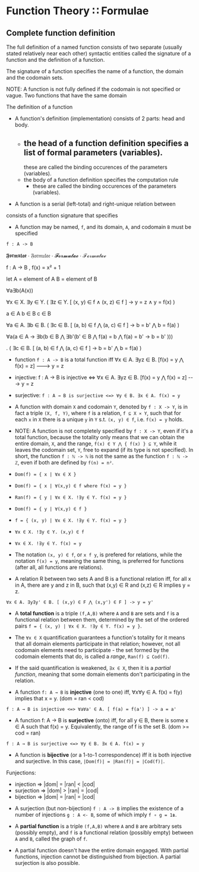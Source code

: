# Function Theory ∷ Formulae

## Complete function definition

The full definition of a named function consists of two separate (usually stated relatively near each other) syntactic entities called the signature of a function and the definition of a function.

The signature of a function specifies the name of a function, the domain and the codomain sets.

NOTE: A function is not fully defined if the codomain is not specified or vague. Two functions that have the same domain 



The definition of a function

  - A function's definition (implementation) consists of 2 parts: head and body.
    - the head of a function definition specifies a list of formal parameters (variables).
      - 
      these are called the binding occurences of the parameters (variables).
    - the body of a function definition specifies the computation rule
      - these are called the binding occurences of the parameters (variables).


* A function is a serial (left-total) and right-unique relation between 

consists of a function signature that specifies


* A function may be named, `f`, and its domain, `A`, and codomain `B` must be specified

`f : A -> B`

𝕱𝖔𝖗𝖒𝖚𝖑𝖆𝖊 ∙ 𝔉𝔬𝔯𝔪𝔲𝔩𝔞𝔢 ∙ 𝓕𝓸𝓻𝓶𝓾𝓵𝓪𝓮 ∙ ℱℴ𝓇𝓂𝓊𝓁𝒶ℯ

f : A -> B , f(x) = x² + 1

let
A = element of A
B = element of B

∀a∃b(A(x))

∀x ∈ X. ∃y ∈ Y. ( ∃z ∈ Y. [ (x, y) ∈ f ∧ (x, z) ∈ f ] -> y = z ∧ y = f(x) )

a ∈ A
b ∈ B
c ∈ B

∀a ∈ A. ∃b ∈ B. ( ∃c ∈ B. [ (a, b) ∈ f ⋀ (a, c) ∈ f ] -> b = b' ⋀ b = f(a) )

∀a(a ∈ A -> ∃b(b ∈ B ⋀ ∃b'(b' ∈ B ⋀ f(a) = b ⋀ f(a) = b' -> b = b'
)))

. ( ∃c ∈ B. [ (a, b) ∈ f ⋀ (a, c) ∈ f ] -> b = b' ⋀ b = f(a) )


* function `f : A -> B` is a total function iff
  ∀x ∈ A. ∃yz ∈ B. [f(x) = y ⋀ f(x) = z] ---> y = z


* injective:  f : A → B is injective <=> ∀x ∈ A. ∃yz ∈ B. [f(x) = y ⋀ f(x) = z] ---> y = z

* surjective: `f : A → B is surjective <=> ∀y ∈ B. ∃x ∈ A. f(x) = y`


* A function with domain `X` and codomain `Y`, denoted by `f : X -> Y`, is in fact a triple `(X, f, Y)`, where `f` is a relation, `f ⊆ X ⨯ Y`, such that for each `x` in `X` there is a unique `y` in `Y` s.t. `(x, y) ∈ f`, i.e. `f(x) = y` holds.

* NOTE: A function is not completely specified by `f : X -> Y`, even if it's a total function, because the totality only means that we can obtain the entire domain, `X`, and the range, `f(x) ∈ Y ⋀ { f(x) } ⊆ Y`, while it leaves the codomain set, `Y`, free to expand (if its type is not specified). In short, the function `f : ℕ -> ℕ` is not the same as the function `f : ℕ -> ℤ`, even if both are defined by `f(n) = n²`.

* `Dom(f) = { x | ∀x ∈ X }`
* `Dom(f) = { x | ∀(x,y) ∈ f where f(x) = y }`
* `Ran(f) = { y | ∀x ∈ X. !∃y ∈ Y. f(x) = y }`
* `Dom(f) = { y | ∀(x,y) ∈ f }`
* `f = { (x, y) | ∀x ∈ X. !∃y ∈ Y. f(x) = y }`
* `∀x ∈ X. !∃y ∈ Y. (x,y) ∈ f`
* `∀x ∈ X. !∃y ∈ Y. f(x) = y`

* The notation `(x, y) ∈ f`, or `x f y`, is prefered for relations, while the notation `f(x) = y`, meaning the same thing, is preferred for functions (after all, all functions are relations).


* A relation R between two sets A and B is a functional relation iff, for all x in A, there are y and z in B, such that (x,y) ∈ R and (x,z) ∈ R implies y = z.

`∀x ∈ A. ∃y∃y' ∈ B. [ (x,y) ∈ F ⋀ (x,y') ∈ F ] -> y = y'`

* A **total function** is a triple `(f,A,B)` where `A` and `B` are sets and `f` is a functional relation between them, determined by the set of the ordered pairs `f = { (x, y) | ∀x ∈ X. !∃y ∈ Y. f(x) = y }`.
* The `∀x ∈ X` quantification guarantees a function's totality for it means that all domain elements participate in that relation; however, not all codomain elements need to participate - the set formed by the codomain elements that do, is called a *range*, `Ran(f) ⊆ Cod(f)`.
* If the said quantification is weakened, `∃x ∈ X`, then it is a *partial function*, meaning that some domain elements don't participating in the relation.


* A function `f: A → B` is **injective** (one to one) iff, ∀x∀y ∈ A. f(x) = f(y) implies that x = y. (dom = ran < cod)

`f : A → B is injective <=> ∀a∀a' ∈ A. [ f(a) = f(a') ] -> a = a'`

* A function f: A → B is **surjective** (onto) iff, for all y ∈ B, there is
some x ∈ A such that f(x) = y. Equivalently, the range of f is the set B.
(dom >= cod = ran)

`f : A → B is surjective <=> ∀y ∈ B. ∃x ∈ A. f(x) = y`

* A function is **bijective** (or a 1-to-1 correspondence) iff it is both injective and surjective. In this case, `|Dom(f)| = |Ran(f)| = |Cod(f)|`.

Funjections:
- injection  => |dom| = |ran| < |cod|
- surjection => |dom| > |ran| = |cod|
- bijection  => |dom| = |ran| = |cod|


* A surjection (but non-bijection) `f : A -> B` implies the existence of a number of injections `g : A <- B`, some of which imply `f ∘ g = 1ʙ`.



* A **partial function** is a triple `(f,A,B)` where `A` and `B` are arbitrary sets (possibly empty), and `f` is a functional relation (possibly empty) between `A` and `B`, called the graph of `f`.
* A partial function doesn't have the entire domain engaged. With partial functions, injection cannot be distinguished from bijection. A partial surjection is also possible.
